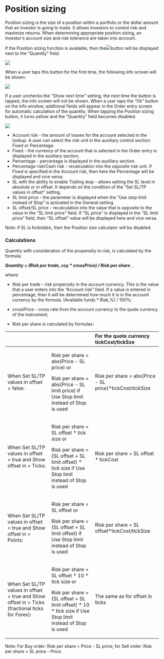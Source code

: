 # Position sizing

Position sizing is the size of a position within a portfolio or the dollar amount that an investor is going to trade. It allows investors to control risk and maximize returns. When determining appropriate position sizing, an investor's account size and risk tolerance are taken into account.

If the Position sizing function is available, then the![](../../../../.gitbook/assets/1-kopiya.jpeg)button will be displayed next to the “Quantity” field. 

![](../../../../.gitbook/assets/1%20%289%29.jpeg)

When a user taps this button for the first time, the following info screen will be shown:

![](../../../../.gitbook/assets/1617112418995.jpeg)

If a user unchecks the "Show next time" setting, the next time the button is tapped, the info screen will not be shown. When a user taps the “Ok” button on the info window, additional fields will appear in the Order entry screen for automatic calculation of the quantity. When tapping the Position sizing button, it turns yellow and the “Quantity” field becomes disabled.

![](../../../../.gitbook/assets/1617112419306.jpeg)

* Account risk - the amount of losses for the account selected in the lookup. A user can select the risk unit in the auxiliary control section: Fixed or Percentage:
* Fixed - the currency of the account that is selected in the Order entry is displayed in the auxiliary section;
* Percentage - percentage is displayed in the auxiliary section.
* Percentage risk/Cash risk - recalculation into the opposite risk unit. If Fixed is specified in the Account risk, then here the Percentage will be displayed and vice versa.
* SL with the ability to enable Trailing stop - allows setting the SL level in absolute or in offset. It depends on the condition of the “Set SL/TP values in offset” setting.
* SL limit price - the parameter is displayed when the “Use stop limit instead of Stop” is activated in the General setting.
* SL offset/SL price - recalculation into the value that is opposite to the value in the “SL limit price” field.  If “SL price” is displayed in the “SL limit price” field, then “SL offset” value will be displayed here and vice versa.

Note: if SL is forbidden, then the Position size calculator will be disabled.  


### Calculations

Quantity with consideration of the propensity to risk, is calculated by the formula:

_**Quantity = \(Risk per trade, ccy \* crossPrice\) / Risk per share**_ ,

where:

- Risk per trade - risk propensity in the account currency.  This is the value that a user enters into the “Account risk” field. If a value is entered in percentage, then it will be determined how much it is in the account currency by the formula: \(Available funds \* Risk,%\) / 100%;

- crossPrice - cross rate from the account currency to the quote currency of the instrument;

- Risk per share is calculated by formulas:

<table>
  <thead>
    <tr>
      <th style="text-align:left"></th>
      <th style="text-align:left"></th>
      <th style="text-align:left">For the quote currency tickCost/tickSze</th>
    </tr>
  </thead>
  <tbody>
    <tr>
      <td style="text-align:left">When Set SL/TP values in offset = false:</td>
      <td style="text-align:left">
        <p>Risk per share = abs(Price - SL price) or</p>
        <p>Risk per share = abs(Price - SL limit price) if Use Stop limit instead
          of Stop is used</p>
      </td>
      <td style="text-align:left">Risk per share = abs(Price - SL price)*tickCost/tickSize</td>
    </tr>
    <tr>
      <td style="text-align:left">When Set SL/TP values in offset = true and Show offset in = Ticks:</td>
      <td
      style="text-align:left">
        <p>Risk per share = SL offset * tick size or</p>
        <p>Risk per share = (SL offset + SL limit offset) * tick size if Use Stop
          limit instead of Stop is used</p>
        </td>
        <td style="text-align:left">Risk per share = SL offset * tickCost</td>
    </tr>
    <tr>
      <td style="text-align:left">When Set SL/TP values in offset = true and Show offset in = Points:</td>
      <td
      style="text-align:left">
        <p>Risk per share = SL offset or</p>
        <p>Risk per share = (SL offset + SL limit offset) if Use Stop limit instead
          of Stop is used</p>
        </td>
        <td style="text-align:left">Risk per share = SL offset*tickCost/tickSize</td>
    </tr>
    <tr>
      <td style="text-align:left">When Set SL/TP values in offset = true and Show offset in = Ticks (fractional
        ticks for Forex):</td>
      <td style="text-align:left">
        <p>Risk per share = SL offset * 10 * tick size or</p>
        <p>Risk per share = (SL offset + SL limit offset) * 10 * tick size if Use
          Stop limit instead of Stop is used</p>
      </td>
      <td style="text-align:left">The same as for offset in ticks</td>
    </tr>
  </tbody>
</table>

Note: For Buy order: Risk per share = Price - SL price; for Sell order: Risk per share = SL price - Price. 

